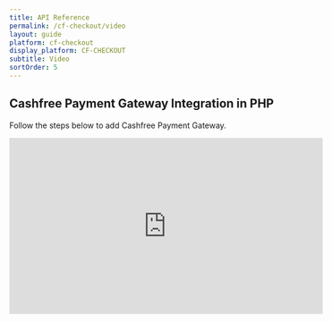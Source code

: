 ```yaml
---
title: API Reference
permalink: /cf-checkout/video
layout: guide
platform: cf-checkout
display_platform: CF-CHECKOUT
subtitle: Video
sortOrder: 5
---
```


## Cashfree Payment Gateway Integration in PHP

 Follow the steps below to add Cashfree Payment Gateway.



<iframe width="560" height="315" src="https://www.youtube.com/embed/aKi6lJUymiU" frameborder="0" allow="autoplay; encrypted-media" allowfullscreen></iframe>



